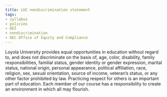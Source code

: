 ```yaml
---
title: LUC nondiscrimination statement
tags:
- syllabus
- policies
- DEI
- nondiscrimination
- OEC Office of Equity and Compliance
---
```

Loyola University provides equal opportunities in education without regard to, and does not discriminate on the basis of, age, color, disability, family responsibilities, familial status, gender identity or gender expression, marital status, national origin, personal appearance, political affiliation, race, religion, sex, sexual orientation, source of income, veteran’s status, or any other factor prohibited by law.
Practicing respect for others is an important part of education.
Each member of our course has a responsibility to create an environment in which all may flourish.
